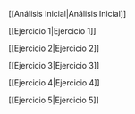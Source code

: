 [[Análisis Inicial|Análisis Inicial]]

[[Ejercicio 1|Ejercicio 1]]

[[Ejercicio 2|Ejercicio 2]]

[[Ejercicio 3|Ejercicio 3]]

[[Ejercicio 4|Ejercicio 4]]

[[Ejercicio 5|Ejercicio 5]]